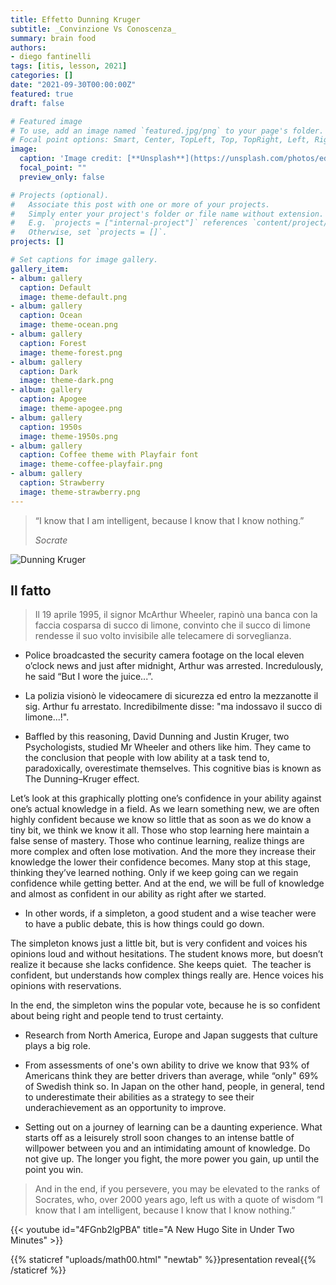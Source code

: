 ```yaml
---
title: Effetto Dunning Kruger
subtitle: _Convinzione Vs Conoscenza_
summary: brain food
authors:
- diego fantinelli
tags: [itis, lesson, 2021]
categories: []
date: "2021-09-30T00:00:00Z"
featured: true
draft: false

# Featured image
# To use, add an image named `featured.jpg/png` to your page's folder.
# Focal point options: Smart, Center, TopLeft, Top, TopRight, Left, Right, BottomLeft, Bottom, BottomRight
image:
  caption: 'Image credit: [**Unsplash**](https://unsplash.com/photos/edJCx-EOLxY)'
  focal_point: ""
  preview_only: false

# Projects (optional).
#   Associate this post with one or more of your projects.
#   Simply enter your project's folder or file name without extension.
#   E.g. `projects = ["internal-project"]` references `content/project/deep-learning/index.md`.
#   Otherwise, set `projects = []`.
projects: []

# Set captions for image gallery.
gallery_item:
- album: gallery
  caption: Default
  image: theme-default.png
- album: gallery
  caption: Ocean
  image: theme-ocean.png
- album: gallery
  caption: Forest
  image: theme-forest.png
- album: gallery
  caption: Dark
  image: theme-dark.png
- album: gallery
  caption: Apogee
  image: theme-apogee.png
- album: gallery
  caption: 1950s
  image: theme-1950s.png
- album: gallery
  caption: Coffee theme with Playfair font
  image: theme-coffee-playfair.png
- album: gallery
  caption: Strawberry
  image: theme-strawberry.png
---
```


<!-- {{< toc hide_on="xl" >}} -->

> “I know that I am intelligent, because I know that I know nothing.”
>
> _Socrate_

![Dunning Kruger](https://thehrbpstory.files.wordpress.com/2017/11/dunning-kruger-0011-e1511849012667.jpg)

## Il fatto

>Il 19 aprile 1995, il signor McArthur Wheeler, rapinò una banca con la faccia cosparsa di succo di limone,
 convinto che il succo di limone rendesse il suo volto invisibile alle telecamere di sorveglianza.

- Police broadcasted the security camera footage on the local eleven o’clock news and just after midnight, Arthur was arrested. Incredulously, he said “But I wore the juice...”.
- La polizia visionò le videocamere di sicurezza ed entro la mezzanotte il sig. Arthur fu arrestato.
  Incredibilmente disse: "ma indossavo il succo di limone...!".

- Baffled by this reasoning, David Dunning and Justin Kruger, two Psychologists, studied Mr Wheeler and others like him. They came to the conclusion that people with low ability at a task tend to, paradoxically, overestimate themselves. This cognitive bias is known as The Dunning–Kruger effect.

Let’s look at this graphically plotting one’s confidence in your ability against one’s actual knowledge in a field.
As we learn something new, we are often highly confident because we know so little that as soon as we do know a tiny bit, we think we know it all. Those who stop learning here maintain a false sense of mastery. Those who continue learning, realize things are more complex and often lose motivation.
And the more they increase their knowledge the lower their confidence becomes.
Many stop at this stage, thinking they’ve learned nothing.
Only if we keep going can we regain confidence while getting better.
And at the end, we will be full of knowledge and almost as confident in our ability as right after we started.

- In other words, if a simpleton, a good student and a wise teacher were to have a public debate, this is how things could go down.

The simpleton knows just a little bit, but is very confident and voices his opinions loud and without hesitations. The student knows more, but doesn’t realize it because she lacks confidence. She keeps quiet.  The teacher is confident, but understands how complex things really are. Hence voices his opinions with reservations.

In the end, the simpleton wins the popular vote, because he is so confident about being right and people tend to trust certainty.

- Research from North America, Europe and Japan suggests that culture plays a big role.
- From assessments of one's own ability to drive we know that 93% of Americans think they are better drivers than average, while “only" 69% of Swedish think so. In Japan on the other hand, people, in general, tend to underestimate their abilities as a strategy to see their underachievement as an opportunity to improve.

- Setting out on a journey of learning can be a daunting experience. What starts off as a leisurely stroll soon changes to an intense battle of willpower between you and an intimidating amount of knowledge. Do not give up. The longer you fight, the more power you gain, up until the point you win.

>And in the end, if you persevere, you may be elevated to the ranks of Socrates, who, over 2000 years ago, left us with a quote of wisdom “I know that I am intelligent, because I know that I know nothing.”

{{< youtube id="4FGnb2lgPBA" title="A New Hugo Site in Under Two Minutes" >}}

{{% staticref "uploads/math00.html" "newtab" %}}presentation reveal{{% /staticref %}}
